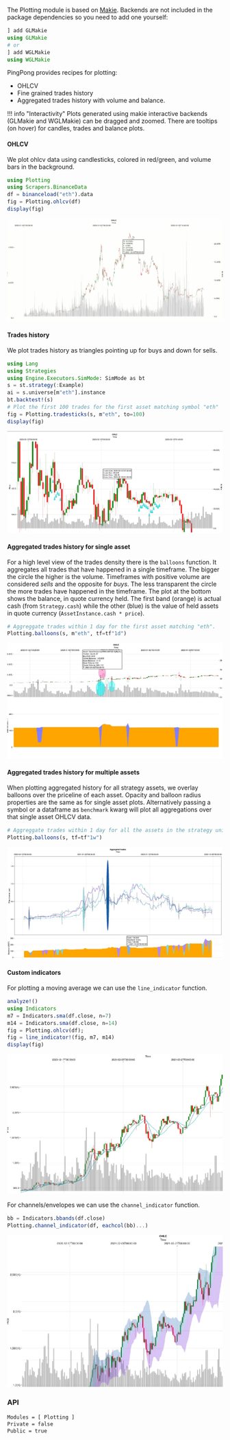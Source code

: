 The Plotting module is based on [Makie](https://docs.makie.org/stable/). Backends are not included in the package dependencies so you need to add one yourself:

```julia
] add GLMakie
using GLMakie
# or
] add WGLMakie
using WGLMakie
```

PingPong provides recipes for plotting:

- OHLCV
- Fine grained trades history
- Aggregated trades history with volume and balance.

!!! info "Interactivity"
    Plots generated using makie interactive backends (GLMakie and WGLMakie) can be dragged and zoomed.
    There are tooltips (on hover) for candles, trades and balance plots.

#### OHLCV

We plot ohlcv data using candlesticks, colored in red/green, and volume bars in the background.
```julia
using Plotting
using Scrapers.BinanceData
df = binanceload("eth").data
fig = Plotting.ohlcv(df)
display(fig)
```
![OHLCV Plot](./assets/ohlcv.gif)

#### Trades history
We plot trades history as triangles pointing up for buys and down for sells.
```julia
using Lang
using Strategies
using Engine.Executors.SimMode: SimMode as bt
s = st.strategy(:Example)
ai = s.universe[m"eth"].instance
bt.backtest!(s)
# Plot the first 100 trades for the first asset matching symbol "eth"
fig = Plotting.tradesticks(s, m"eth", to=100)
display(fig)
```
![TradesTicks](./assets/tradesticks.jpg)

#### Aggregated trades history for single asset

For a high level view of the trades density there is the `balloons` function. It aggregates all trades that have happened in a single timeframe. The bigger the circle the higher is the volume. Timeframes with positive volume are considered _sells_ and the opposite for _buys_. The less transparent the circle the more trades have happened in the timeframe. The plot at the bottom shows the balance, in quote currency held. The first band (orange) is actual cash (from `Strategy.cash`) while the other (blue) is the value of held assets in quote currency (`AssetInstance.cash * price`).

``` julia
# Aggreggate trades within 1 day for the first asset matching "eth".
Plotting.balloons(s, m"eth", tf=tf"1d")
```
![Ballons](./assets/balloons.jpg)

#### Aggregated trades history for multiple assets
When plotting aggregated history for all strategy assets, we overlay balloons over the priceline of each asset.
Opacity and balloon radius properties are the same as for single asset plots. Alternatively passing a symbol or a dataframe as `benchmark` kwarg will plot all aggregations over that single asset OHLCV data.
``` julia
# Aggreggate trades within 1 day for all the assets in the strategy universe
Plotting.balloons(s, tf=tf"1w")
```

![Ballons Multi](./assets/balloons-multi.jpg)

#### Custom indicators

For plotting a moving average we can use the `line_indicator` function.
``` julia
analyze!()
using Indicators
m7 = Indicators.sma(df.close, n=7)
m14 = Indicators.sma(df.close, n=14)
fig = Plotting.ohlcv(df);
fig = line_indicator!(fig, m7, m14)
display(fig)
```
![Line Indicator](./assets/line-indicator.jpg)

For channels/envelopes we can use the `channel_indicator` function.

``` julia
bb = Indicators.bbands(df.close)
Plotting.channel_indicator(df, eachcol(bb)...)
```
![Channel Indicator](./assets/channel-indicator.jpg)

### API

```@autodocs
Modules = [ Plotting ]
Private = false
Public = true
```
